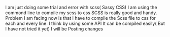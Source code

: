 
I am just doing some trial and error with scss( Sassy CSS)
I am using the commond line to compile my scss to css
SCSS is really good and handy.
Problem I am facing now is that I have to compile the Scss file to css for each and every line.
I think by using some API It can be compiled easily( But I have not tried it yet)
I will be Posting changes
